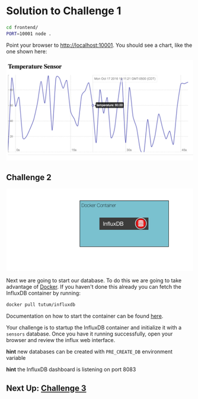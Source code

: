 # Solution to Challenge 1

```sh
cd frontend/
PORT=10001 node .
```

Point your browser to [http://localhost:10001](). You should see a chart, like the one shown here:

![image](../images/frontend.png)

## Challenge 2

![image](../images/challenge2.png)

Next we are going to start our database. To do this we are going to take advantage of [Docker](https://docs.docker.com/engine/installation/). If you haven't done this already you can fetch the InfluxDB container by running:

```sh
docker pull tutum/influxdb
```

Documentation on how to start the container can be found [here](https://hub.docker.com/r/tutum/influxdb/).

Your challenge is to startup the InfluxDB container and initialize it with a `sensors` database. Once you have it running successfully, open your browser and review the influx web interface.

__hint__ new databases can be created with `PRE_CREATE_DB` environment variable

__hint__ the InfluxDB dashboard is listening on port 8083


## Next Up: [Challenge 3](../challenge3/README.md)
